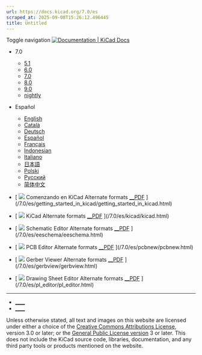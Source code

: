 ```yaml
---
url: https://docs.kicad.org/7.0/es
scraped_at: 2025-09-08T15:26:12.496445
title: Untitled
---
```


Toggle navigation [ ![Documentation | KiCad](/img/kicad_logo_small.png) Docs ](/)

  * 7.0 
    * [ 5.1 ](/5.1)
    * [ 6.0 ](/6.0)
    * [ 7.0 ](/7.0)
    * [ 8.0 ](/8.0)
    * [ 9.0 ](/9.0)
    * [ nightly ](/master)
  * Español 
    * [ English ](/7.0/en)
    * [ Català ](/7.0/ca)
    * [ Deutsch ](/7.0/de)
    * [ Español ](/7.0/es)
    * [ Français ](/7.0/fr)
    * [ Indonesian ](/7.0/id)
    * [ Italiano ](/7.0/it)
    * [ 日本語 ](/7.0/ja)
    * [ Polski ](/7.0/pl)
    * [ Русский ](/7.0/ru)
    * [ 简体中文 ](/7.0/zh)

  * [ ![](/img/guide-icons/placeholder.png) Comenzando en KiCad Alternate formats [__PDF](/7.0/es/getting_started_in_kicad/getting_started_in_kicad.pdf) ](/7.0/es/getting_started_in_kicad/getting_started_in_kicad.html)
  * [ ![](/img/guide-icons/kicad.png) KiCad Alternate formats [__PDF](/7.0/es/kicad/kicad.pdf) ](/7.0/es/kicad/kicad.html)
  * [ ![](/img/guide-icons/eeschema.png) Schematic Editor Alternate formats [__PDF](/7.0/es/eeschema/eeschema.pdf) ](/7.0/es/eeschema/eeschema.html)
  * [ ![](/img/guide-icons/pcbnew.png) PCB Editor Alternate formats [__PDF](/7.0/es/pcbnew/pcbnew.pdf) ](/7.0/es/pcbnew/pcbnew.html)
  * [ ![](/img/guide-icons/gerbview.png) Gerber Viewer Alternate formats [__PDF](/7.0/es/gerbview/gerbview.pdf) ](/7.0/es/gerbview/gerbview.html)
  * [ ![](/img/guide-icons/pl_editor.png) Drawing Sheet Editor Alternate formats [__PDF](/7.0/es/pl_editor/pl_editor.pdf) ](/7.0/es/pl_editor/pl_editor.html)

* * *

  * [ ____ ](https://forum.kicad.info/)
  * [ ____ ](https://gitlab.com/kicad)

Unless otherwise stated, all text and images on this website are licensed
under either a choice of the [Creative Commons Attributions
License](/about/licenses/#_creative_commons_attribution_3_0_unported), version
3.0 or later; or the [General Public License
version](/about/licenses/#_gnu_general_public_license_v3) 3 or later. This
does not include the KiCad source code, libraries, documentation, and any
third party tools or products mentioned on the website.

